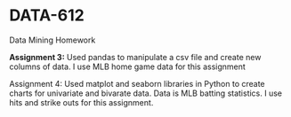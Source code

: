 # DATA-612
Data Mining Homework

**Assignment 3:** Used pandas to manipulate a csv file and create new columns of data. I use MLB home game data for this assignment

Assignment 4: Used matplot and seaborn libraries in Python to create charts for univariate and bivarate data. Data is MLB batting statistics. I use hits and strike outs for this assignment. 
